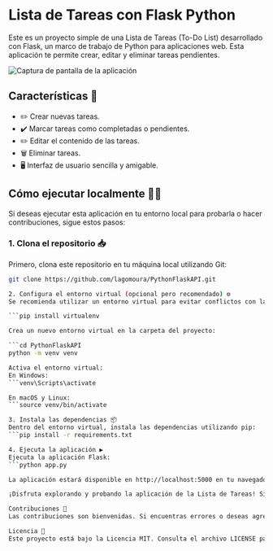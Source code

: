 # Lista de Tareas con Flask Python

Este es un proyecto simple de una Lista de Tareas (To-Do List) desarrollado con Flask, un marco de trabajo de Python para aplicaciones web. Esta aplicación te permite crear, editar y eliminar tareas pendientes.

![Captura de pantalla de la aplicación](![image](https://github.com/lagomoura/PythonFlaskAPI/assets/74666231/2c6fdf1a-6984-4912-b612-fa402fd0fcfb))

## Características 🌟

- ✏️ Crear nuevas tareas.
- ✔️ Marcar tareas como completadas o pendientes.
- ✏️ Editar el contenido de las tareas.
- 🗑️ Eliminar tareas.
- 🖥️ Interfaz de usuario sencilla y amigable.

## Cómo ejecutar localmente 🏃‍♂️
Si deseas ejecutar esta aplicación en tu entorno local para probarla o hacer contribuciones, sigue estos pasos:
### 1. Clona el repositorio 📥
Primero, clona este repositorio en tu máquina local utilizando Git:

```bash
git clone https://github.com/lagomoura/PythonFlaskAPI.git

2. Configura el entorno virtual (opcional pero recomendado) ⚙️
Se recomienda utilizar un entorno virtual para evitar conflictos con las dependencias de tu sistema. Instala virtualenv si aún no lo tienes:

```pip install virtualenv

Crea un nuevo entorno virtual en la carpeta del proyecto:

```cd PythonFlaskAPI
python -m venv venv

Activa el entorno virtual:
En Windows:
```venv\Scripts\activate

En macOS y Linux:
```source venv/bin/activate

3. Instala las dependencias 📦
Dentro del entorno virtual, instala las dependencias utilizando pip:
```pip install -r requirements.txt

4. Ejecuta la aplicación ▶️
Ejecuta la aplicación Flask:
```python app.py

La aplicación estará disponible en http://localhost:5000 en tu navegador web.

¡Disfruta explorando y probando la aplicación de la Lista de Tareas! Si tienes alguna pregunta o quieres contribuir, no dudes en abrir un problema o enviar una solicitud de extracción.

Contribuciones 🤝
Las contribuciones son bienvenidas. Si encuentras errores o deseas agregar nuevas características, no dudes en hacer una solicitud de extracción. ¡Estamos abiertos a colaboraciones!

Licencia 📜
Este proyecto está bajo la Licencia MIT. Consulta el archivo LICENSE para obtener más detalles.
